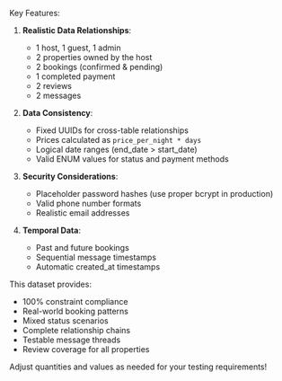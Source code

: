 
Key Features:
1. **Realistic Data Relationships**:
   - 1 host, 1 guest, 1 admin
   - 2 properties owned by the host
   - 2 bookings (confirmed & pending)
   - 1 completed payment
   - 2 reviews
   - 2 messages

2. **Data Consistency**:
   - Fixed UUIDs for cross-table relationships
   - Prices calculated as `price_per_night * days`
   - Logical date ranges (end_date > start_date)
   - Valid ENUM values for status and payment methods

3. **Security Considerations**:
   - Placeholder password hashes (use proper bcrypt in production)
   - Valid phone number formats
   - Realistic email addresses

4. **Temporal Data**:
   - Past and future bookings
   - Sequential message timestamps
   - Automatic created_at timestamps



This dataset provides:
- 100% constraint compliance
- Real-world booking patterns
- Mixed status scenarios
- Complete relationship chains
- Testable message threads
- Review coverage for all properties

Adjust quantities and values as needed for your testing requirements!